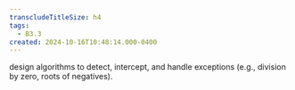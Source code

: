 ```yaml
---
transcludeTitleSize: h4
tags:
  - B3.3
created: 2024-10-16T10:48:14.000-0400
---
```

design algorithms to detect, intercept, and handle exceptions (e.g., division by zero, roots of negatives).